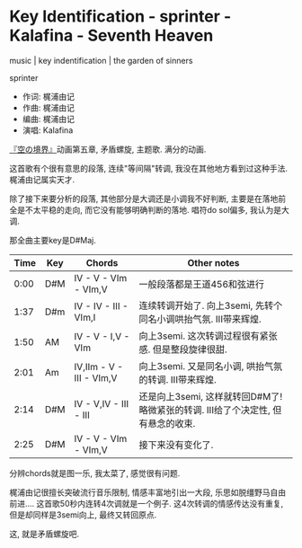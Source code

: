 # Key Identification - sprinter - Kalafina - Seventh Heaven
music | key indentification | the garden of sinners

sprinter

- 作词: 梶浦由记
- 作曲: 梶浦由记
- 编曲: 梶浦由记
- 演唱: Kalafina

[『空の境界』](https://ja.wikipedia.org/wiki/%E7%A9%BA%E3%81%AE%E5%A2%83%E7%95%8C)动画第五章, 矛盾螺旋, 主题歌. 满分的动画.

这首歌有个很有意思的段落, 连续"等间隔"转调, 我没在其他地方看到过这种手法. 梶浦由记属实天才.

除了接下来要分析的段落, 其他部分是大调还是小调我不好判断, 主要是在落地前全是不太平稳的走向, 而它没有能够明确判断的落地. 唱符do sol偏多, 我认为是大调. 

那全曲主要key是D#Maj.

|   Time   |   Key   | Chords|  Other notes   |
|----------|--------|-----------|----------|
|  0:00     |  D#M | IV - V - VIm - VIm,V|一般段落都是王道456和弦进行
|1:37       |D#m|IV - IV - III - VIm,I|连续转调开始了. 向上3semi, 先转个同名小调哄抬气氛. III带来辉煌.
|1:50|AM|IV - V - I,V - VIm | 向上3semi. 这次转调过程很有紧张感. 但是整段旋律很甜. 
|2:01|Am|IV,IIm - V - III - VIm,V|向上3semi. 又是同名小调, 哄抬气氛的转调. III带来辉煌.
|2:14|D#M|IV - V,IV - III - III|还是向上3semi, 这样就转回D#M了! 略微紧张的转调. III给了个决定性, 但有悬念的收束.
|2:25|D#M|IV - V - VIm - VIm,V|接下来没有变化了.


分辨chords就是图一乐, 我太菜了, 感觉很有问题.

梶浦由记很擅长突破流行音乐限制, 情感丰富地引出一大段, 乐思如脱缰野马自由前进.... 这首歌50秒内连转4次调就是一个例子. 这4次转调的情感传达没有重复, 但是却同样是3semi向上, 最终又转回原点.

这, 就是矛盾螺旋吧.